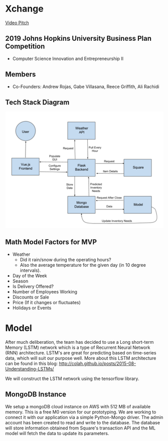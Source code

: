 # Xchange
[Video Pitch](https://youtu.be/AgSmypWLm68 "Xchange Video Pitch")

## 2019 Johns Hopkins University Business Plan Competition
- Computer Science Innovation and Entrepreneurship II

## Members
- Co-Founders: Andrew Rojas, Gabe Villasana, Reece Griffith, Ali Rachidi

## Tech Stack Diagram
![](images/diagram.png?raw=true)

## Math Model Factors for MVP
- Weather
  - Did it rain/snow during the operating hours?
  - Also the average temperature for the given day (in 10 degree intervals).
- Day of the Week
- Season
- Is Delivery Offered?
- Number of Employees Working
- Discounts or Sale
- Price (If it changes or fluctuates)
- Holidays or Events

# Model
After much deliberation, the team has decided to use a Long short-term Memory (LSTM) network which is a type of Recurrent Neural Network (RNN) architecture. LSTM's are great for predicting based on time-series data, which will suit our purpose well. More about this LSTM architecture can be found in this blog: http://colah.github.io/posts/2015-08-Understanding-LSTMs/

We will construct the LSTM network using the tensorflow library.

## MongoDB Instance
We setup a mongoDB cloud instance on AWS with 512 MB of available memory. This is a free M0 version for our prototyping. We are working to connect it with our application via a simple Python-Mongo driver. The admin account has been created to read and write to the database. The database will store information obtained from Square's transaction API and the ML model will fetch the data to update its parameters.
